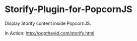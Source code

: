 Storify-Plugin-for-PopcornJS
============================

Display Storify content inside PopcornJS.  

In Action: http://popthevid.com/storify.html

